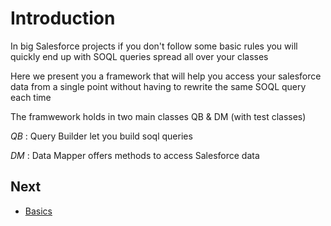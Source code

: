# Introduction

In big Salesforce projects if you don't follow some basic rules you will quickly end up with SOQL queries spread all over your classes

Here we present you a framework that will help you access your salesforce data from a single point without having to rewrite the same SOQL query each time

The framwework holds in two main classes QB & DM (with test classes)

*QB* : Query Builder let you build soql queries 

*DM* : Data Mapper offers methods to access Salesforce data

## Next

* [Basics](basics/README.md) 
